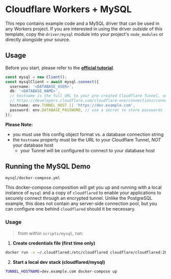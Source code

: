# Cloudflare Workers + MySQL

This repo contains example code and a MySQL driver that can be used in any Workers project. If you
are interested in using the driver _outside_ of this template, copy the `driver/mysql` module
into your project's `node_modules` or directly alongside your source.

## Usage

Before you start, please refer to the **[official tutorial](https://developers.cloudflare.com/workers/tutorials/query-postgres-from-workers-using-database-connectors)**.

```typescript
const mysql = new Client();
const mysqlClient = await mysql.connect({
  username: '<DATABASE_USER>',
  db: '<DATABASE_NAME>',
  // hostname is the full URL to your pre-created Cloudflare Tunnel, see documentation here:
  // https://developers.cloudflare.com/cloudflare-one/connections/connect-apps/create-tunnel
  hostname: env.TUNNEL_HOST || 'https://dev.example.com',
  password: env.DATABASE_PASSWORD, // use a secret to store passwords
});
```

**Please Note:**

- you must use this config object format vs. a database connection string
- the `hostname` property must be the URL to your Cloudflare Tunnel, _NOT_ your database host
  - your Tunnel will be configured to connect to your database host

## Running the MySQL Demo

`mysql/docker-compose.yml`

This docker-compose composition will get you up and running with a local instance of `mysql` and a
copy of `cloudflared` to enable your applications to securely connect through an encrypted tunnel.
Unlike the PostgreSQL example, this does not contain any server-side connection pool, but you can
configure one behind `cloudflared` should it be necessary.

### Usage

> from within `scripts/mysql`, run:

1. **Create credentials file (first time only)**

```sh
docker run -v ~/.cloudflared:/etc/cloudflared cloudflare/cloudflared:2021.10.5 login
```

2. **Start a local dev stack (cloudflared/mysql)**

```sh
TUNNEL_HOSTNAME=dev.example.com docker-compose up
```
